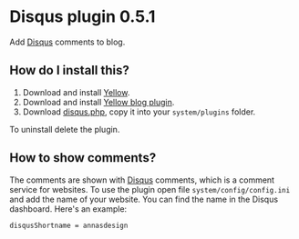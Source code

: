 Disqus plugin 0.5.1
===================
Add [Disqus](http://disqus.com) comments to blog.

How do I install this?
----------------------
1. Download and install [Yellow](https://github.com/datenstrom/yellow/).  
2. Download and install [Yellow blog plugin](https://github.com/datenstrom/yellow-extensions/blob/master/plugins/blog/README.md). 
3. Download [disqus.php](disqus.php?raw=true), copy it into your `system/plugins` folder.  

To uninstall delete the plugin.

How to show comments?
---------------------
The comments are shown with [Disqus](http://disqus.com) comments, which is a comment service for websites. To use the plugin open file `system/config/config.ini` and add the name of your website. You can find the name in the Disqus dashboard. Here's an example:

    disqusShortname = annasdesign

